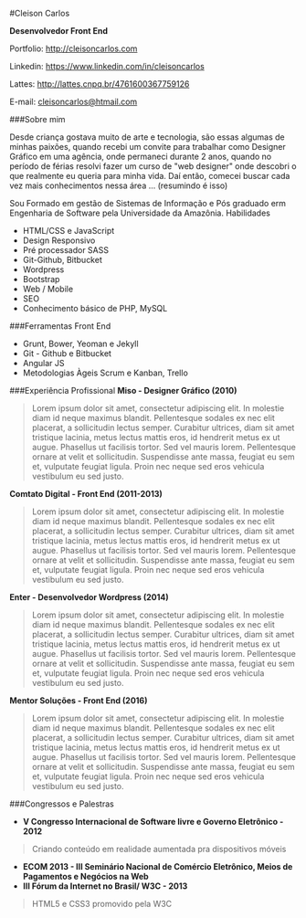 #Cleison Carlos

**Desenvolvedor Front End**

Portfolio: http://cleisoncarlos.com

Linkedin: https://www.linkedin.com/in/cleisoncarlos

Lattes: http://lattes.cnpq.br/4761600367759126

E-mail: cleisoncarlos@htmail.com

###Sobre mim

Desde criança gostava muito de arte e tecnologia, são essas algumas de minhas paixões, quando recebi um convite para trabalhar como Designer Gráfico em uma agência, onde permaneci durante 2 anos, quando no período de férias resolvi fazer um curso de "web designer" onde descobri o que realmente eu queria para minha vida. Daí então, comecei buscar cada vez mais conhecimentos nessa área ... (resumindo é isso)

Sou Formado em gestão de Sistemas de Informação e Pós graduado erm Engenharia de Software pela Universidade da Amazônia.
Habilidades

   * HTML/CSS e JavaScript
   * Design Responsivo
   * Pré processador SASS
   * Git-Github, Bitbucket
   * Wordpress
   * Bootstrap
   * Web / Mobile
   * SEO
   * Conhecimento básico de PHP, MySQL

###Ferramentas Front End

   * Grunt, Bower, Yeoman e Jekyll
   * Git - Github e Bitbucket
   * Angular JS
   * Metodologias Àgeis Scrum e Kanban, Trello

###Experiência Profissional
**Miso - Designer Gráfico (2010)**

> Lorem ipsum dolor sit amet, consectetur adipiscing elit. In molestie diam id neque maximus blandit. Pellentesque sodales ex nec elit placerat, a sollicitudin lectus semper. Curabitur ultrices, diam sit amet tristique lacinia, metus lectus mattis eros, id hendrerit metus ex ut augue. Phasellus ut facilisis tortor. Sed vel mauris lorem. Pellentesque ornare at velit et sollicitudin. Suspendisse ante massa, feugiat eu sem et, vulputate feugiat ligula. Proin nec neque sed eros vehicula vestibulum eu sed justo.

**Comtato Digital - Front End (2011-2013)**

> Lorem ipsum dolor sit amet, consectetur adipiscing elit. In molestie diam id neque maximus blandit. Pellentesque sodales ex nec elit placerat, a sollicitudin lectus semper. Curabitur ultrices, diam sit amet tristique lacinia, metus lectus mattis eros, id hendrerit metus ex ut augue. Phasellus ut facilisis tortor. Sed vel mauris lorem. Pellentesque ornare at velit et sollicitudin. Suspendisse ante massa, feugiat eu sem et, vulputate feugiat ligula. Proin nec neque sed eros vehicula vestibulum eu sed justo.

**Enter - Desenvolvedor Wordpress (2014)**

> Lorem ipsum dolor sit amet, consectetur adipiscing elit. In molestie diam id neque maximus blandit. Pellentesque sodales ex nec elit placerat, a sollicitudin lectus semper. Curabitur ultrices, diam sit amet tristique lacinia, metus lectus mattis eros, id hendrerit metus ex ut augue. Phasellus ut facilisis tortor. Sed vel mauris lorem. Pellentesque ornare at velit et sollicitudin. Suspendisse ante massa, feugiat eu sem et, vulputate feugiat ligula. Proin nec neque sed eros vehicula vestibulum eu sed justo.

**Mentor Soluções - Front End (2016)**

> Lorem ipsum dolor sit amet, consectetur adipiscing elit. In molestie diam id neque maximus blandit. Pellentesque sodales ex nec elit placerat, a sollicitudin lectus semper. Curabitur ultrices, diam sit amet tristique lacinia, metus lectus mattis eros, id hendrerit metus ex ut augue. Phasellus ut facilisis tortor. Sed vel mauris lorem. Pellentesque ornare at velit et sollicitudin. Suspendisse ante massa, feugiat eu sem et, vulputate feugiat ligula. Proin nec neque sed eros vehicula vestibulum eu sed justo.

###Congressos e Palestras

* **V Congresso Internacional de Software livre e Governo Eletrônico - 2012**

> Criando conteúdo em realidade aumentada pra dispositivos móveis

* **ECOM 2013 - III Seminário Nacional de Comércio Eletrônico, Meios de Pagamentos e Negócios na Web**
* **III Fórum da Internet no Brasil/ W3C - 2013**
> HTML5 e CSS3 promovido pela W3C


